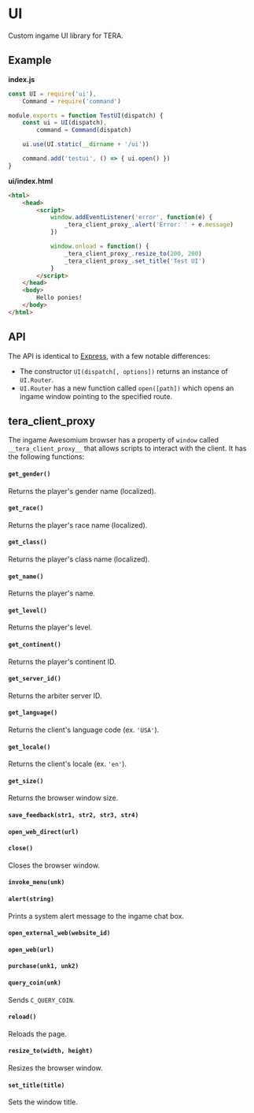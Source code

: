# UI
Custom ingame UI library for TERA.

## Example
**index.js**
```js
const UI = require('ui'),
    Command = require('command')

module.exports = function TestUI(dispatch) {
    const ui = UI(dispatch),
        command = Command(dispatch)

    ui.use(UI.static(__dirname + '/ui'))

    command.add('testui', () => { ui.open() })
}
```
**ui/index.html**
```html
<html>
	<head>
		<script>
			window.addEventListener('error', function(e) {
				_tera_client_proxy_.alert('Error: ' + e.message)
			})

			window.onload = function() {
				_tera_client_proxy_.resize_to(200, 200)
				_tera_client_proxy_.set_title('Test UI')
			}
		</script>
	</head>
	<body>
		Hello ponies!
	</body>
</html>
```

## API
The API is identical to [Express](https://expressjs.com/), with a few notable differences:
* The constructor `UI(dispatch[, options])` returns an instance of `UI.Router`.
* `UI.Router` has a new function called `open([path])` which opens an ingame window pointing to the specified route.

## __tera_client_proxy__
The ingame Awesomium browser has a property of `window` called `__tera_client_proxy__` that allows scripts to interact with the client. It has the following functions:
#### `get_gender()`
Returns the player's gender name (localized).
#### `get_race()`
Returns the player's race name (localized).
#### `get_class()`
Returns the player's class name (localized).
#### `get_name()`
Returns the player's name.
#### `get_level()`
Returns the player's level.
#### `get_continent()`
Returns the player's continent ID.
#### `get_server_id()`
Returns the arbiter server ID.
#### `get_language()`
Returns the client's language code (ex. `'USA'`).
#### `get_locale()`
Returns the client's locale (ex. `'en'`).
#### `get_size()`
Returns the browser window size.
#### `save_feedback(str1, str2, str3, str4)`
#### `open_web_direct(url)`
#### `close()`
Closes the browser window.
#### `invoke_menu(unk)`
#### `alert(string)`
Prints a system alert message to the ingame chat box.
#### `open_external_web(website_id)`
#### `open_web(url)`
#### `purchase(unk1, unk2)`
#### `query_coin(unk)`
Sends `C_QUERY_COIN`.
#### `reload()`
Reloads the page.
#### `resize_to(width, height)`
Resizes the browser window.
#### `set_title(title)`
Sets the window title.